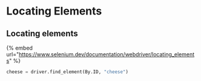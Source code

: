 # Locating Elements

## Locating elements

{% embed url="https://www.selenium.dev/documentation/webdriver/locating_elements" %}

```python
cheese = driver.find_element(By.ID, "cheese")
```
